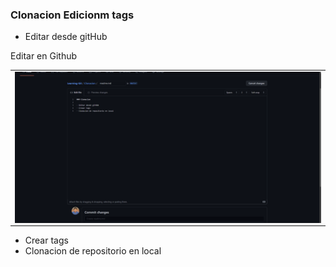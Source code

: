 ### Clonacion Edicionm tags

- Editar desde gitHub

<table>
<p>Editar en Github</p>
  <tr>
    <td align="center" style="padding=0;width=50%;">
      <img align="center" style="padding=0;" src="../images/editar.png" />
    </td>
  </tr>
</table>

- Crear tags
- Clonacion de repositorio en local